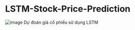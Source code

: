 # LSTM-Stock-Price-Prediction
![image](https://user-images.githubusercontent.com/87920258/234211604-96dcd7ca-f1f2-4480-a9f8-d2e87170c349.png)
Dự đoán giá cổ phiếu sử dụng LSTM

